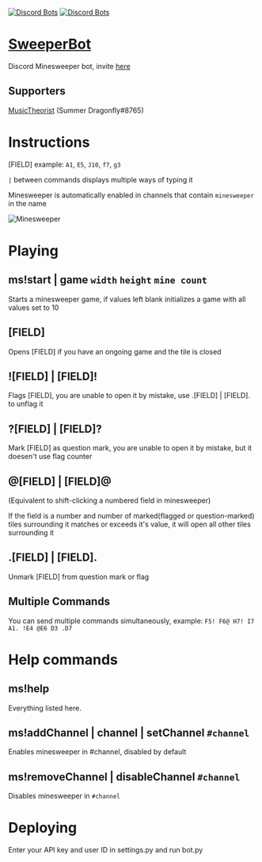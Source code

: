 [![Discord Bots](https://top.gg/api/widget/status/817765850915274763.svg)](https://top.gg/bot/817765850915274763) [![Discord Bots](https://top.gg/api/widget/servers/817765850915274763.svg?noavatar=true)](https://top.gg/bot/817765850915274763)


# [SweeperBot](https://top.gg/bot/817765850915274763)
Discord Minesweeper bot, invite [here](https://top.gg/bot/817765850915274763/invite/)

## Supporters
[MusicTheorist](https://github.com/MusicTheorist) (Summer Dragonfly#8765)

# Instructions

[FIELD] example: `A1`, `E5`, `J10`, `f7`, `g3`

`|` between commands displays multiple ways of typing it

Minesweeper is automatically enabled in channels that contain `minesweeper` in the name

![Minesweeper](https://cdn.discordapp.com/attachments/795406810844495944/819693160988278814/unknown.png)

# Playing


## ms!start | game `width` `height` `mine count`

Starts a minesweeper game, if values left blank initializes a game with all values set to 10


## [FIELD]

Opens [FIELD] if you have an ongoing game and the tile is closed


## ![FIELD] | [FIELD]!

Flags [FIELD], you are unable to open it by mistake, use .[FIELD] | [FIELD]. to unflag it


## ?[FIELD] | [FIELD]?

Mark [FIELD] as question mark, you are unable to open it by mistake, but it doesen't use flag counter


## @[FIELD] | [FIELD]@

(Equivalent to shift-clicking a numbered field in minesweeper)

If the field is a number and number of marked(flagged or question-marked) tiles surrounding it matches or exceeds it's value, it will open all other tiles surrounding it


## .[FIELD] | [FIELD].

Unmark [FIELD] from question mark or flag


## Multiple Commands

You can send multiple commands simultaneously, example: `F5! F6@ H7! I7 A1. !E4 @E6 D3 .D7`


# Help commands


## ms!help

Everything listed here.


## ms!addChannel | channel | setChannel `#channel`

Enables minesweeper in #channel, disabled by default


## ms!removeChannel | disableChannel `#channel`

Disables minesweeper in `#channel`


# Deploying
Enter your API key and user ID in settings.py and run bot.py
